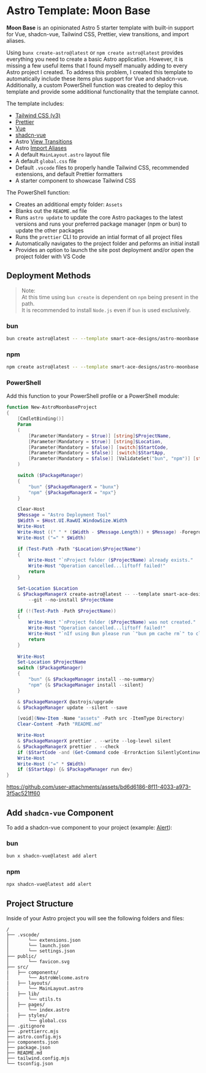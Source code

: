 # Astro Template: Moon Base

**Moon Base** is an opinionated Astro 5 starter template with built-in support for Vue, shadcn-vue, Tailwind CSS, Prettier, view transitions, and import aliases.

Using `bunx create-astro@latest` or `npm create astro@latest` provides everything you need to create a basic Astro application. However, it is missing a few useful items that I found myself manually adding to every Astro project I created.  To address this problem, I created this template to automatically include these items plus support for Vue and shadcn-vue. Additionally, a custom PowerShell function was created to deploy this template and provide some additional functionality that the template cannot.

The template includes:
- [Tailwind CSS (v3)](https://tailwindcss.com/)
- [Prettier](https://prettier.io/)
- [Vue](https://vuejs.org/)
- [shadcn-vue](https://www.shadcn-vue.com/)
- Astro [View Transitions](https://docs.astro.build/en/guides/view-transitions/)
- Astro [Import Aliases](https://docs.astro.build/en/guides/typescript/#import-aliases)
- A default `MainLayout.astro` layout file
- A default `global.css` file
- Default `.vscode` files to properly handle Tailwind CSS, recommended extensions, and default Prettier formatters
- A starter component to showcase Tailwind CSS

The PowerShell function:
- Creates an additional empty folder: `Assets`
- Blanks out the `README.md` file
- Runs `astro update` to update the core Astro packages to the latest versions and runs your preferred package manager (npm or bun) to update the other packages
- Runs the `prettier` CLI to provide an intial format of all project files
- Automatically navigates to the project folder and peforms an initial install
- Provides an option to launch the site post deployment and/or open the project folder with VS Code

## Deployment Methods
> Note:  
> At this time using `bun create` is dependent on `npm` being present in the path.  
> It is recommended to install `Node.js` even if `bun` is used exclusively.
### bun
```sh
bun create astro@latest -- --template smart-ace-designs/astro-moonbase project-name
```
### npm
```sh
npm create astro@latest -- --template smart-ace-designs/astro-moonbase project-name
```
### PowerShell
Add this function to your PowerShell profile or a PowerShell module:
```powershell
function New-AstroMoonbaseProject
{
    [CmdletBinding()]
    Param
    (
        [Parameter(Mandatory = $true)] [string]$ProjectName,
        [Parameter(Mandatory = $true)] [string]$Location,
        [Parameter(Mandatory = $false)] [switch]$StartCode,
        [Parameter(Mandatory = $false)] [switch]$StartApp,
        [Parameter(Mandatory = $false)] [ValidateSet("bun", "npm")] [string]$PackageManager = "bun"
    )

    switch ($PackageManager)
    {
        "bun" {$PackageManagerX = "bunx"}
        "npm" {$PackageManagerX = "npx"}
    }

    Clear-Host
    $Message = "Astro Deployment Tool"
    $Width = $Host.UI.RawUI.WindowSize.Width
    Write-Host
    Write-Host ((" " * ($Width - $Message.Length)) + $Message) -ForegroundColor Green
    Write-Host ("=" * $Width)

    if (Test-Path -Path "$Location\$ProjectName")
    {
        Write-Host "`nProject folder ($ProjectName) already exists."
        Write-Host "Operation cancelled...liftoff failed!"
        return
    }

    Set-Location $Location
    & $PackageManagerX create-astro@latest -- --template smart-ace-designs/astro-moonbase `
        --git --no-install $ProjectName

    if (!(Test-Path -Path $ProjectName))
    {
        Write-Host "`nProject folder ($ProjectName) was not created."
        Write-Host "Operation cancelled...liftoff failed!"
        Write-Host "`nIf using Bun please run `"bun pm cache rm`" to clear the cache and try again."
        return
    }
    
    Write-Host
    Set-Location $ProjectName
    switch ($PackageManager)
    {
        "bun" {& $PackageManager install --no-summary}
        "npm" {& $PackageManager install --silent}
    }

    & $PackageManagerX @astrojs/upgrade
    & $PackageManager update --silent --save

    [void](New-Item -Name "assets" -Path src -ItemType Directory)
    Clear-Content -Path "README.md"

    Write-Host
    & $PackageManagerX prettier . --write --log-level silent
    & $PackageManagerX prettier . --check
    if ($StartCode -and (Get-Command code -ErrorAction SilentlyContinue)) {code .}
    Write-Host
    Write-Host ("=" * $Width)
    if ($StartApp) {& $PackageManager run dev}
}
```
https://github.com/user-attachments/assets/bd6d6186-8f11-4033-a973-3f5ac521ff60

## Add `shadcn-vue` Component
To add a shadcn-vue component to your project (example: [Alert](https://www.shadcn-vue.com/docs/components/alert.html)):
### bun
```sh
bun x shadcn-vue@latest add alert
```
### npm
```sh
npx shadcn-vue@latest add alert
```

## Project Structure

Inside of your Astro project you will see the following folders and files:

```text
/
├── .vscode/
│       └── extensions.json
│       └── launch.json
│       └── settings.json
├── public/
│       └── favicon.svg
├── src/
|   ├── components/
│       └── AstroWelcome.astro
|   ├── layouts/
│       └── MainLayout.astro
|   ├── lib/
│       └── utils.ts
│   ├── pages/
│       └── index.astro
|   ├── styles/
│       └── global.css
├── .gitignore
├── .prettierrc.mjs
├── astro.config.mjs
├── components.json
├── package.json
├── README.md
├── tailwind.config.mjs
└── tsconfig.json
```

